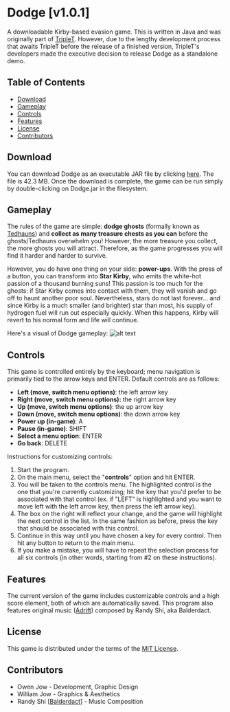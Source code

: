 Dodge [v1.0.1]
========================================================================

A downloadable Kirby-based evasion game. This is written in Java and was originally part of [TripleT](https://github.com/ohjay/TripleTGame). However, due to the lengthy development process that awaits TripleT before the release of a finished version, TripleT's developers made the executive decision to release Dodge as a standalone demo.


## Table of Contents

* [Download](#download)
* [Gameplay](#gameplay)
* [Controls](#controls)
* [Features](#features)
* [License](#license)
* [Contributors](#contributors)


Download
------------------------------------------------------------------------

You can download Dodge as an executable JAR file by clicking [here](https://github.com/ohjay/Dodge/blob/master/Dodge.jar?raw=true). The file is 42.3 MB. Once the download is complete, the game can be run simply by double-clicking on Dodge.jar in the filesystem.


Gameplay
------------------------------------------------------------------------

The rules of the game are simple: **dodge ghosts** (formally known as [Tedhauns](http://kirby.wikia.com/wiki/Tedhaun)) and **collect as many treasure chests as you can** before the ghosts/Tedhauns overwhelm you! However, the more treasure you collect, the more ghosts you will attract. Therefore, as the game progresses you will find it harder and harder to survive. 

However, you do have one thing on your side: **power-ups**. With the press of a button, you can transform into **Star Kirby**, who emits the white-hot passion of a thousand burning suns! This passion is too much for the ghosts: if Star Kirby comes into contact with them, they will vanish and go off to haunt another poor soul. Nevertheless, stars do not last forever... and since Kirby is a much smaller (and brighter) star than most, his supply of hydrogen fuel will run out especially quickly. When this happens, Kirby will revert to his normal form and life will continue.

Here's a visual of Dodge gameplay:
![alt text](https://cloud.githubusercontent.com/assets/8358648/8349811/e195fe4a-1ad4-11e5-96a4-b59483a6410e.png "Dodge gameplay")


Controls
------------------------------------------------------------------------

This game is controlled entirely by the keyboard; menu navigation is primarily tied to the arrow keys and ENTER. Default controls are as follows:

- **Left (move, switch menu options)**: the left arrow key
- **Right (move, switch menu options):** the right arrow key
- **Up (move, switch menu options)**: the up arrow key
- **Down (move, switch menu options)**: the down arrow key
- **Power up (in-game)**: A
- **Pause (in-game)**: SHIFT
- **Select a menu option**: ENTER
- **Go back**: DELETE

Instructions for customizing controls:

1. Start the program.
2. On the main menu, select the "**controls**" option and hit ENTER.
3. You will be taken to the controls menu. The highlighted control is the one that you're currently customizing; hit the key that you'd prefer to be associated with that control (ex. if "LEFT" is highlighted and you want to move left with the left arrow key, then press the left arrow key).
4. The box on the right will reflect your change, and the game will highlight the next control in the list. In the same fashion as before, press the key that should be associated with this control.
5. Continue in this way until you have chosen a key for every control. Then hit any button to return to the main menu.
6. If you make a mistake, you will have to repeat the selection process for all six controls (in other words, starting from #2 on these instructions).


Features
------------------------------------------------------------------------

The current version of the game includes customizable controls and a high score element, both of which are automatically saved. This program also features original music ([Adrift](https://www.youtube.com/watch?v=S2pJcRMe1H0)) composed by Randy Shi, aka Balderdact.


License
------------------------------------------------------------------------

This game is distributed under the terms of the [MIT License](https://github.com/ohjay/Dodge/blob/master/LICENSE.txt).


Contributors
------------------------------------------------------------------------

- Owen Jow - Development, Graphic Design
- William Jow - Graphics & Aesthetics
- Randy Shi [[Balderdact](https://soundcloud.com/balderdact)] - Music Composition

